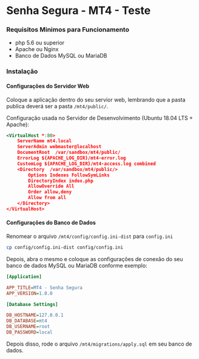 # Senha Segura - MT4 - Teste

### Requisitos Minimos para Funcionamento

- php 5.6 ou superior
- Apache ou Nginx
- Banco de Dados MySQL ou MariaDB

### Instalação

#### Configurações do Servidor Web

Coloque a aplicação dentro do seu servior web, lembrando que a pasta publica deverá ser a pasta `/mt4/public/`.

Configuração usada no Servidor de Desenvolvimento (Ubuntu 18.04 LTS + Apache):

```xml
<VirtualHost *:80>
    ServerName mt4.local
    ServerAdmin webmaster@localhost
    DocumentRoot  /var/sandbox/mt4/public/
    ErrorLog ${APACHE_LOG_DIR}/mt4-error.log
    CustomLog ${APACHE_LOG_DIR}/mt4-access.log combined
    <Directory  /var/sandbox/mt4/public/>
        Options Indexes FollowSymLinks
        DirectoryIndex index.php
        AllowOverride All
        Order allow,deny
        Allow from all
    </Directory>
</VirtualHost>
```

#### Configurações do Banco de Dados

Renomear o arquivo `/mt4/config/config.ini-dist` para `config.ini`

```bash
cp config/config.ini-dist config/config.ini
```

Depois, abra o mesmo e coloque as configurações de conexão do seu banco de dados MySQL ou MariaDB conforme exemplo:

```ini
[Application]

APP_TITLE=MT4 - Senha Segura
APP_VERSION=1.0.0

[Database Settings]

DB_HOSTNAME=127.0.0.1
DB_DATABASE=mt4
DB_USERNAME=root
DB_PASSWORD=local
```
Depois disso, rode o arquivo `/mt4/migrations/apply.sql` em seu banco de dados.